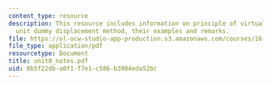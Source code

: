 ```yaml
---
content_type: resource
description: This resource includes information on principle of virtual displacements,
  unit dummy displacement method, their examples and remarks.
file: https://ol-ocw-studio-app-production.s3.amazonaws.com/courses/16-21-techniques-for-structural-analysis-and-design-spring-2005/8b5f22dba0f1f7e1c586b3984eda52bc_unit8_notes.pdf
file_type: application/pdf
resourcetype: Document
title: unit8_notes.pdf
uid: 8b5f22db-a0f1-f7e1-c586-b3984eda52bc
---
```

